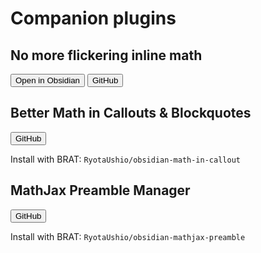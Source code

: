 # Companion plugins

## No more flickering inline math

[<button>Open in Obsidian</button>](obsidian://show-plugin?id=inline-math) [<button>GitHub</button>](https://github.com/RyotaUshio/obsidian-inline-math)

## Better Math in Callouts & Blockquotes

[<button>GitHub</button>](https://github.com/RyotaUshio/obsidian-math-in-callout)

Install with BRAT: `RyotaUshio/obsidian-math-in-callout`

## MathJax Preamble Manager

[<button>GitHub</button>](https://github.com/RyotaUshio/obsidian-mathjax-preamble)

Install with BRAT: `RyotaUshio/obsidian-mathjax-preamble`
